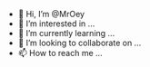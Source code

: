 - 👋 Hi, I’m @MrOey
- 👀 I’m interested in ...
- 🌱 I’m currently learning ...
- 💞️ I’m looking to collaborate on ...
- 📫 How to reach me ...

<!---
MrOey/MrOey is a ✨ special ✨ repository because its `README.md` (this file) appears on your GitHub profile.
You can click the Preview link to take a look at your changes.
--->

